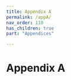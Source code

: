 ```yaml
---
title: Appendix A
permalink: /appA/
nav_order: 110
has_children: true
part: "Appendices"

---
```

# Appendix A

